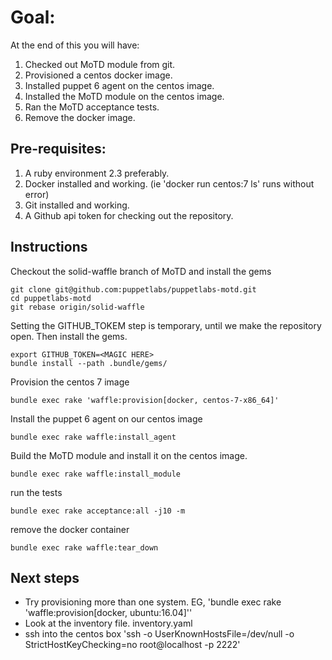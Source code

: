 # Goal: 

At the end of this you will have:

1. Checked out MoTD module from git. 
1. Provisioned a centos docker image. 
1. Installed puppet 6 agent on the centos image. 
1. Installed the MoTD module on the centos image. 
1. Ran the MoTD acceptance tests.
1. Remove the docker image.

## Pre-requisites: 

1. A ruby environment 2.3 preferably. 
1. Docker installed and working. (ie 'docker run centos:7 ls' runs without error)
1. Git installed and working.
1. A Github api token for checking out the repository.

## Instructions

Checkout the solid-waffle branch of MoTD and install the gems

```
git clone git@github.com:puppetlabs/puppetlabs-motd.git
cd puppetlabs-motd
git rebase origin/solid-waffle
```

Setting the GITHUB_TOKEM step is temporary, until we make the repository open. Then install the gems.

```
export GITHUB_TOKEN=<MAGIC HERE>
bundle install --path .bundle/gems/
```

Provision the centos 7 image

```
bundle exec rake 'waffle:provision[docker, centos-7-x86_64]'
```

Install the puppet 6 agent on our centos image

```
bundle exec rake waffle:install_agent
```

Build the MoTD module and install it on the centos image.

```
bundle exec rake waffle:install_module
```

run the tests

```
bundle exec rake acceptance:all -j10 -m 
```

remove the docker container

```
bundle exec rake waffle:tear_down
```

## Next steps

* Try provisioning more than one system. EG, 'bundle exec rake 'waffle:provision[docker, ubuntu:16.04]''
* Look at the inventory file. inventory.yaml
* ssh into the centos box 'ssh -o UserKnownHostsFile=/dev/null -o StrictHostKeyChecking=no root@localhost -p 2222'